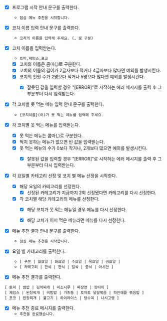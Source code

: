 - [x] 프로그램 시작 안내 문구를 출력한다.
    - `점심 메뉴 추천을 시작합니다.`


- [x] 코치 이름 입력 안내 문구를 출력한다.
    - `코치의 이름을 입력해 주세요. (, 로 구분)`


- [x] 코치 이름을 입력받는다.
    - `토미,제임스,포코`
    - [x] 코치의 이름은 콤마(,)로 구분한다.
    - [x] 코치의 이름의 길이가 2글자보다 적거나 4글자보다 많다면 예외를 발생시킨다.
    - [x] 코치의 인원 수가 2명보다 적거나 5명보다 많다면 예외를 발생시킨다.
        - [x] 잘못된 값을 입력할 경우 "[ERROR]"로 시작하는 에러 메시지를 출력 후 그 부분부터 다시 입력받는다.


- [x] 각 코치별 못 먹는 메뉴 입력 안내 문구를 출력한다.
    - `{코치이름}(이)가 못 먹는 메뉴를 입력해 주세요.`


- [x] 각 코치별 못 먹는 메뉴를 입력받는다.
    - [x] 못 먹는 메뉴는 콤마(,)로 구분한다.
    - [x] 먹지 못하는 메뉴가 없으면 빈 값을 입력받는다.
    - [x] 못 먹는 메뉴의 수가 0보다 작거나, 2개보다 많으면 예외를 발생시킨다.
        - [x] 잘못된 값을 입력할 경우 "[ERROR]"로 시작하는 에러 메시지를 출력 후 그 부분부터 다시 입력받는다.


- [x] 각 요일별 카테고리 선정 및 코치 별 메뉴 선정을 시작한다.
    - [x] 해당 요일의 카테고리를 선정한다.
        - [x] 선정된 카테고리가 지금까지 2회 선정됐다면 카테고리를 다시 선정한다.
    - [x] 각 코치별 해당 카테고리의 메뉴를 선정한다.
        - [x] 해당 코치가 못 먹는 메뉴일 경우 메뉴를 다시 선정한다.
        - [x] 해당 코치가 이미 먹은 메뉴라면 메뉴를 다시 선정한다.


- [x] 메뉴 추천 결과 안내 문구를 출력한다.
    - `점심 메뉴 추천을 시작합니다.`


- [x] 요일 별 카테고리를 출력한다.
    - `[ 구분 | 월요일 | 화요일 | 수요일 | 목요일 | 금요일 ]`
    - `[ 카테고리 | 한식 | 한식 | 일식 | 중식 | 아시안 ]`


- [x] 메뉴 추천 결과를 출력한다.

```
[ 토미 | 쌈밥 | 김치찌개 | 미소시루 | 짜장면 | 팟타이 ]
[ 제임스 | 된장찌개 | 비빔밥 | 가츠동 | 토마토 달걀볶음 | 파인애플 볶음밥 ]
[ 포코 | 된장찌개 | 불고기 | 하이라이스 | 탕수육 | 나시고렝 ]
```

- [x] 메뉴 추천 종료 메시지를 출력한다.
    - `추천을 완료했습니다.` 